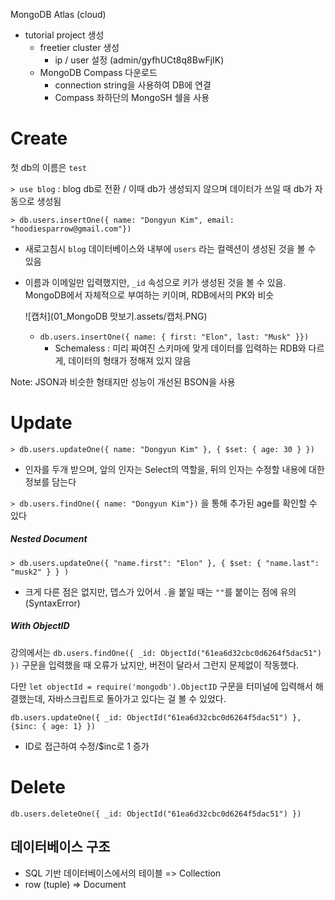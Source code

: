 MongoDB Atlas (cloud) 

- tutorial project 생성
  - freetier cluster 생성
    - ip / user 설정 (admin/gyfhUCt8q8BwFjIK)
  - MongoDB Compass 다운로드
    - connection string을 사용하여 DB에 연결
    - Compass 좌하단의 MongoSH 쉘을 사용



# Create

첫 db의 이름은 `test`

`> use blog` : blog db로 전환 / 이때 db가 생성되지 않으며 데이터가 쓰일 때 db가 자동으로 생성됨

`> db.users.insertOne({ name: "Dongyun Kim", email: "hoodiesparrow@gmail.com"})` 

- 새로고침시 `blog` 데이터베이스와 내부에 `users` 라는 컬렉션이 생성된 것을 볼 수 있음

- 이름과 이메일만 입력했지만, `_id` 속성으로 키가 생성된 것을 볼 수 있음. MongoDB에서 자체적으로 부여하는 키이며, RDB에서의 PK와 비슷

  ![캡처](01_MongoDB 맛보기.assets/캡처.PNG)

  - `db.users.insertOne({ name: { first: "Elon", last: "Musk" }})` 
    - Schemaless : 미리 짜여진 스키마에 맞게 데이터를 입력하는 RDB와 다르게, 데이터의 형태가 정해져 있지 않음



Note: JSON과 비슷한 형태지만 성능이 개선된 BSON을 사용



# Update

`> db.users.updateOne({ name: "Dongyun Kim" }, { $set: { age: 30 } })`

- 인자를 두개 받으며, 앞의 인자는 Select의 역할을, 뒤의 인자는 수정할 내용에 대한 정보를 담는다

`> db.users.findOne({ name: "Dongyun Kim"})` 을 통해 추가된 age를 확인할 수 있다

##### Nested Document

`> db.users.updateOne({ "name.first": "Elon" }, { $set: { "name.last": "musk2" } } )`

- 크게 다른 점은 없지만, 뎁스가 있어서 `.`을 붙일 때는 `""`를 붙이는 점에 유의 (SyntaxError)



##### With ObjectID

강의에서는 `db.users.findOne({ _id: ObjectId("61ea6d32cbc0d6264f5dac51") })` 구문을 입력했을 때 오류가 났지만, 버전이 달라서 그런지 문제없이 작동했다.

다만 `let objectId = require('mongodb').ObjectID` 구문을 터미널에 입력해서 해결했는데, 자바스크립트로 돌아가고 있다는 걸 볼 수 있었다.

`db.users.updateOne({ _id: ObjectId("61ea6d32cbc0d6264f5dac51") }, {$inc: { age: 1} })`

- ID로 접근하여 수정/$inc로 1 증가



# Delete

`db.users.deleteOne({ _id: ObjectId("61ea6d32cbc0d6264f5dac51") })`



## 데이터베이스 구조

- SQL 기반 데이터베이스에서의 테이블 => Collection
- row (tuple) => Document